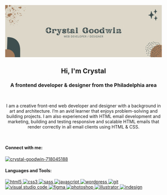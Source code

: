 <img src="https://github.com/crystgoodwin/crystgoodwin/blob/main/profile-banner.png">
<br>

<h2 align=center>Hi, I'm Crystal</h2>
<h3 align=center>A frontend developer & designer from the Philadelphia area</h3>
<br>
<p align="center">I am a creative front-end web developer and designer with a background in art and architecture. I’m an avid learner that enjoys problem-solving and building projects. I am also experienced with HTML email development and marketing, building and testing responsive and scalable HTML emails that render correctly in all email clients using HTML & CSS.</p>
<br>

<h4 align="left">Connect with me:</h4>
<p align="left">
<a href="https://linkedin.com/in/crystal-goodwin-718045188" target="blank"><img align="center" src="https://raw.githubusercontent.com/rahuldkjain/github-profile-readme-generator/master/src/images/icons/Social/linked-in-alt.svg" alt="crystal-goodwin-718045188" height="30" width="40" /></a>
</p>

<h4 align="left">Languages and Tools:</h4>
<p align="left">
<a href="https://www.w3.org/html/" target="_blank"> <img src="https://img.shields.io/badge/HTML5-3F4E4F?style=for-the-badge&logo=html5&logoColor=white" alt="html5" /> </a>
<a href="https://www.w3schools.com/css/" target="_blank"> <img src="https://img.shields.io/badge/CSS3-A27B5C?style=for-the-badge&logo=css3&logoColor=white" alt="css3" /> </a>
<a href="https://sass-lang.com" target="_blank"> <img src="https://img.shields.io/badge/Sass-C98BB9?style=for-the-badge&logo=sass&logoColor=white" alt="sass" /> </a>
<a href="https://developer.mozilla.org/en-US/docs/Web/JavaScript" target="_blank"> <img src="https://img.shields.io/badge/JavaScript-323330?style=for-the-badge&logo=javascript&logoColor=F7DF1Eg" alt="javascript" </a>
<a href=# target="_blank"> <img src="https://img.shields.io/badge/Wordpress-B8B8FF?style=for-the-badge&logo=wordpress&logoColor=white" alt="wordpress" /> </a>
<a href="https://git-scm.com/" target="_blank"> <img src="https://img.shields.io/badge/Git-DCD7C9?style=for-the-badge&logo=git&logoColor=white" alt="git" </a>
<a href="https://code.visualstudio.com/" target="_blank"> <img src="https://img.shields.io/badge/Visual_Studio_Code-3F4E4F?style=for-the-badge&logo=visual%20studio%20code&logoColor=white" alt="visual studio code" /> </a>
<a href="https://www.figma.com/" target="_blank"> <img src="https://img.shields.io/badge/Figma-D99AC5?style=for-the-badge&logo=figma&logoColor=white" alt="figma"
 </a> 
<a href="https://www.adobe.com/products/photoshop.html" target="_blank"> <img src="https://img.shields.io/badge/Adobe%20Photoshop-B8B8FF?style=for-the-badge&logo=Adobe%20Photoshop&logoColor=black" alt="photoshop" </a>
<a href="https://www.adobe.com/products/illustrator.html" target="_blank"> <img src="https://img.shields.io/badge/Adobe%20Illustrator-D99AC5?style=for-the-badge&logo=adobe%20illustrator&logoColor=white" alt="illustrator" </a>
<a href="https://www.adobe.com/products/indesign.html" target="_blank"> <img src="https://img.shields.io/badge/Adobe%20InDesign-323330?style=for-the-badge&logo=Adobe%20InDesign&logoColor=white" alt="indesign" </a>	
</p>
<br>


